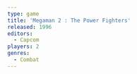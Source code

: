 ```yaml
---
type: game
title: 'Megaman 2 : The Power Fighters'
released: 1996
editors: 
  - Capcom
players: 2
genres:
  - Combat
---
```

